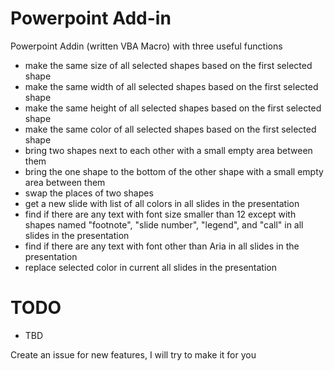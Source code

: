 # Powerpoint Add-in
Powerpoint Addin (written VBA Macro) with three useful functions
- make the same size of all selected shapes based on the first selected shape
- make the same width of all selected shapes based on the first selected shape
- make the same height of all selected shapes based on the first selected shape
- make the same color of all selected shapes based on the first selected shape
- bring two shapes next to each other with a small empty area between them
- bring the one shape to the bottom of the other shape with a small empty area between them
- swap the places of two shapes
- get a new slide with list of all colors in all slides in the presentation
- find if there are any text with font size smaller than 12 except with shapes named "footnote", "slide number", "legend", and "call" in all slides in the presentation
- find if there are any text with font other than Aria in all slides in the presentation
- replace selected color in current all slides in the presentation

# TODO
- TBD
  
Create an issue for new features, I will try to make it for you
